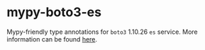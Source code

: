 # mypy-boto3-es

Mypy-friendly type annotations for `boto3` 1.10.26 `es` service.
More information can be found [here](https://github.com/vemel/mypy_boto3).